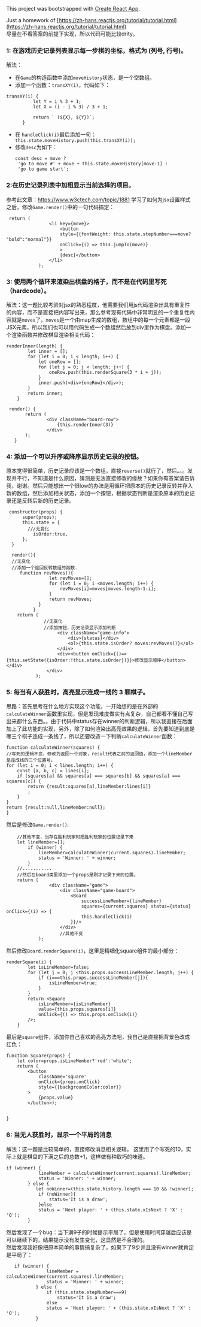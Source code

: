 This project was bootstrapped with [Create React App](https://github.com/facebook/create-react-app).

Just a homework of [https://zh-hans.reactjs.org/tutorial/tutorial.html](https://zh-hans.reactjs.org/tutorial/tutorial.html)  
尽量在不看答案的前提下实现，所以代码可能比较drity。
### 1: 在游戏历史记录列表显示每一步棋的坐标，格式为 (列号, 行号)。  
解法：
* 在`Game`的构造函数中添加`moveHistory`状态，是一个空数组。
* 添加一个函数：`transXY(i)`，代码如下：  
```
transXY(i) {
          let Y = i % 3 + 1;
          let X = (i - i % 3) / 3 + 1;
  
          return ` (${X}, ${Y})`;
      }
```
* 在 `handleClick(i)`最后添加一句：
 ` this.state.moveHistory.push(this.transXY(i));`  
* 修改`desc`为如下：  
   ```   
   const desc = move ?
    'go to move #' + move + this.state.moveHistory[move-1] :
    'go to game start';
  ```
    
### 2:在历史记录列表中加粗显示当前选择的项目。
参考此文章：https://www.w3ctech.com/topic/1881 学习了如何为jsx设置样式之后，修改`Game.render()`中的一句代码搞定：
``` 
 return (
                <li key={move}>
                    <button 
                    style={{fontWeight: this.state.stepNumber===move? "bold":"normal"}} 
                    onClick={() => this.jumpTo(move)}
                    >
                    {desc}</button>
                </li>
            );
 ```
  


### 3: 使用两个循环来渲染出棋盘的格子，而不是在代码里写死（hardcode）。 
 解法：这一题比较考验对jsx的熟悉程度，他需要我们用js代码渲染出具有重复性的内容，而不是直接把内容写出来，那么参考现有代码中非常明显的一个重复性内容就是`moves`了，`moves`是一个由map生成的数组，数组中的每一个元素都是一段JSX元素，所以我们也可以用代码生成一个数组然后放到div里作为棋盘。添加一个渲染函数并修改棋盘渲染相关代码：
 
    renderInner(length) {
            let inner = [];
            for (let i = 0; i < length; i++) {
                let oneRow = [];
                for (let j = 0; j < length; j++) {
                    oneRow.push(this.renderSquare(3 * i + j));
                }
                inner.push(<div>{oneRow}</div>);
            }
            return inner;
        }

     render() {
           return (
                   <div className="board-row">
                       {this.renderInner(3)}
                   </div>
           );
       }
   
   
### 4: 添加一个可以升序或降序显示历史记录的按钮。  
原本觉得很简单，历史记录应该是一个数组，直接`reverse()`就行了，然后。。。发现并不行，不知道是什么原因，猜测是无法直接修改的缘故？如果你有答案请告诉我，谢谢。然后只能想出一个很low的办法是用循环把原本的历史记录反转并存入新的数组，然后添加相关状态，添加一个按钮，根据状态判断是渲染原本的历史记录还是反转后新的历史记录。

     constructor(props) {
          super(props);
          this.state = {
            ///无变化
              isOrder:true,
          };
      }
      
      render(){
      //无变化
      //添加一个返回反转数组的函数.
         function revMoves(){
                    let revMoves=[];
                    for (let i = 0; i <moves.length; i++) {
                        revMoves[i]=moves[moves.length-1-i];
                    }
                    return revMoves;
                }
              }
        return (
                  //无变化
                  //添加按钮，历史记录显示添加判断
                       <div className="game-info">
                           <div>{status}</div>
                           <ol>{this.state.isOrder? moves:revMoves()}</ol>
                       </div>
                       <div><button onClick={()=>{this.setState({isOrder:!this.state.isOrder})}}>修改显示顺序</button></div>
                   </div>
               );

  
### 5: 每当有人获胜时，高亮显示连成一线的 3 颗棋子。  
思路：首先思考在什么地方实现这个功能，一开始想的是在外部的`calculateWinner`函数里实现，但是发现难度做实有点复杂，自己都看不懂自己写出来都什么东西。。由于代码中status存在winner的判断逻辑，所以我直接在后面加上了此功能的实现，另外，除了如何渲染出高亮效果的逻辑，首先要知道到底是哪三个棋子连成一条线了，所以还要改造一下判断`calculateWinner`函数：
    
    function calculateWinner(squares) {
    //写死的逻辑不变，修改为返回一个对象，result代表之前的返回值，添加一个lineMember是连成线的三个位置号。
    for (let i = 0; i < lines.length; i++) {
        const [a, b, c] = lines[i];
        if (squares[a] && squares[a] === squares[b] && squares[a] === squares[c]) {
            return {result:squares[a],lineMember:lines[i]}
            ;
        }
    }
    return {result:null,lineMember:null};
    }
然后是修改`Game.render()`:  

        //其他不变，当存在胜利玩家时把胜利玩家的位置记录下来
        let lineMember=[];
            if (winner) {
                lineMember=calculateWinner(current.squares).lineMember;
                status = 'Winner: ' + winner;
            }
        //...........
        //然后在board类里添加一个props是刚才记录下来的位置。
        return (
                    <div className="game">
                        <div className="game-board">
                            <Board
                                successLineMember={lineMember}
                                squares={current.squares} status={status} onClick={(i) => {
                                this.handleClick(i)
                            }}/>
                        </div>
                        //其他不变
                );
然后修改`Board.renderSquare(i)`，这里是精细化square组件的最小部分：  

    renderSquare(i) {
            let isLineMember=false;
            for (let j = 0; j <this.props.successLineMember.length; j++) {
                if (i===this.props.successLineMember[j]){
                    isLineMember=true;
                }
            }
            return <Square
                isLineMember={isLineMember}
                value={this.props.squares[i]}
                onClick={() => this.props.onClick(i)}
            />;
        }

最后是`square`组件，添加你自己喜欢的高亮方法吧，我自己是直接把背景色改成红色：  

    function Square(props) {
        let color=props.isLineMember?'red':'white';
        return (
            <button
                className='square'
                onClick={props.onClick}
                style={{backgroundColor:color}}
            >
                {props.value}
            </button>);
    
    
    }
  
### 6: 当无人获胜时，显示一个平局的消息  
解法：这一题是比较简单的，直接修改消息相关逻辑。  这里用了个写死的10，实际上就是棋盘的下满之后的总数+1，这样做有种取巧的味道。

    if (winner) {
                lineMember = calculateWinner(current.squares).lineMember;
                status = 'Winner: ' + winner;
            } else { 
               let noWinner=(this.state.history.length === 10 && !winner);
                if (noWinner){
                    status='It is a draw';
                }else
                status = 'Next player: ' + (this.state.xIsNext ? 'X' : 'O');
            }
然后发现了一个bug：当下满9子的时候提示平局了，但是使用时间穿越后应该是可以继续下的，结果提示没有发生变化，这显然是不合理的。  
然后发现我好像把原本简单的事情搞复杂了，如果下了9步并且没有winner就肯定是平局了： 
    
       if (winner) {
                   lineMember = calculateWinner(current.squares).lineMember;
                   status = 'Winner: ' + winner;
               } else {
                   if (this.state.stepNumber===9)
                       status='It is a draw';
                   else
                   status = 'Next player: ' + (this.state.xIsNext ? 'X' : 'O');
               }